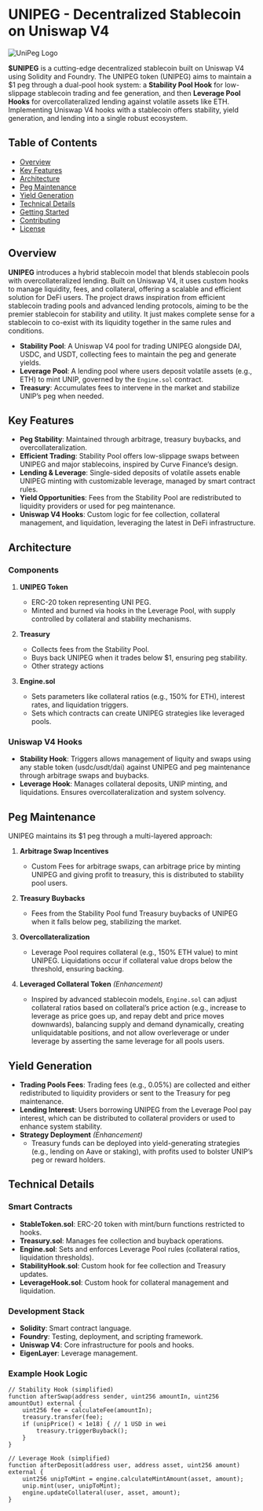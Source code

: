 # UNIPEG - Decentralized Stablecoin on Uniswap V4

![UniPeg Logo](https://via.placeholder.com/150) <!-- Replace with actual logo URL -->

**$UNIPEG** is a cutting-edge decentralized stablecoin built on Uniswap V4 using Solidity and Foundry. The UNIPEG token (UNIPEG) aims to maintain a $1 peg through a dual-pool hook system: a **Stability Pool Hook** for low-slippage stablecoin trading and fee generation, and then **Leverage Pool Hooks** for overcollateralized lending against volatile assets like ETH.  
Implementing Uniswap V4 hooks with a stablecoin offers stability, yield generation, and lending into a single robust ecosystem.

## Table of Contents
- [Overview](#overview)
- [Key Features](#key-features)
- [Architecture](#architecture)
- [Peg Maintenance](#peg-maintenance)
- [Yield Generation](#yield-generation)
- [Technical Details](#technical-details)
- [Getting Started](#getting-started)
- [Contributing](#contributing)
- [License](#license)

## Overview

**UNIPEG** introduces a hybrid stablecoin model that blends stablecoin pools with overcollateralized lending. Built on Uniswap V4, it uses custom hooks to manage liquidity, fees, and collateral, offering a scalable and efficient solution for DeFi users. The project draws inspiration from efficient stablecoin trading pools and advanced lending protocols, aiming to be the premier stablecoin for stability and utility. It just makes complete sense for a stablecoin to co-exist with its liquidity together in the same rules and conditions.

- **Stability Pool**: A Uniswap V4 pool for trading UNIPEG alongside DAI, USDC, and USDT, collecting fees to maintain the peg and generate yields.
- **Leverage Pool**: A lending pool where users deposit volatile assets (e.g., ETH) to mint UNIP, governed by the `Engine.sol` contract.
- **Treasury**: Accumulates fees to intervene in the market and stabilize UNIP’s peg when needed.

## Key Features

- **Peg Stability**: Maintained through arbitrage, treasury buybacks, and overcollateralization.
- **Efficient Trading**: Stability Pool offers low-slippage swaps between UNIPEG and major stablecoins, inspired by Curve Finance’s design.
- **Lending & Leverage**: Single-sided deposits of volatile assets enable UNIPEG minting with customizable leverage, managed by smart contract rules.
- **Yield Opportunities**: Fees from the Stability Pool are redistributed to liquidity providers or used for peg maintenance.
- **Uniswap V4 Hooks**: Custom logic for fee collection, collateral management, and liquidation, leveraging the latest in DeFi infrastructure.

## Architecture

### Components

1. **UNIPEG Token**  
   - ERC-20 token representing UNI PEG.
   - Minted and burned via hooks in the Leverage Pool, with supply controlled by collateral and stability mechanisms.

2. **Treasury**  
   - Collects fees from the Stability Pool.
   - Buys back UNIPEG when it trades below $1, ensuring peg stability.
   - Other strategy actions

3. **Engine.sol**  
   - Sets parameters like collateral ratios (e.g., 150% for ETH), interest rates, and liquidation triggers.
   - Sets which contracts can create UNIPEG strategies like leveraged pools.

### Uniswap V4 Hooks
- **Stability Hook**: Triggers allows management of liquity and swaps using any stable token (usdc/usdt/dai) against UNIPEG and peg maintenance through arbitrage swaps and buybacks.
- **Leverage Hook**: Manages collateral deposits, UNIP minting, and liquidations. Ensures overcollateralization and system solvency.

## Peg Maintenance

UNIPEG maintains its $1 peg through a multi-layered approach:

1. **Arbitrage Swap Incentives**  
   - Custom Fees for arbitrage swaps, can arbitrage price by minting UNIPEG and giving profit to treasury, this is distributed to stability pool users.
     
2. **Treasury Buybacks**  
   - Fees from the Stability Pool fund Treasury buybacks of UNIPEG when it falls below peg, stabilizing the market.
3. **Overcollateralization**  
   - Leverage Pool requires collateral (e.g., 150% ETH value) to mint UNIPEG. Liquidations occur if collateral value drops below the threshold, ensuring backing.

4. **Leveraged Collateral Token** *(Enhancement)*  
   - Inspired by advanced stablecoin models, `Engine.sol` can adjust collateral ratios based on collateral’s price action (e.g., increase to leverage as price goes up, and repay debt and price moves downwards), balancing supply and demand dynamically, creating unliquidatable positions, and not allow overleverage or under leverage by asserting the same leverage for all pools users.

## Yield Generation

- **Trading Pools Fees**: Trading fees (e.g., 0.05%) are collected and either redistributed to liquidity providers or sent to the Treasury for peg maintenance.
- **Lending Interest**: Users borrowing UNIPEG from the Leverage Pool pay interest, which can be distributed to collateral providers or used to enhance system stability.
- **Strategy Deployment** *(Enhancement)*  
   - Treasury funds can be deployed into yield-generating strategies (e.g., lending on Aave or staking), with profits used to bolster UNIP’s peg or reward holders.

## Technical Details

### Smart Contracts
- **StableToken.sol**: ERC-20 token with mint/burn functions restricted to hooks.
- **Treasury.sol**: Manages fee collection and buyback operations.
- **Engine.sol**: Sets and enforces Leverage Pool rules (collateral ratios, liquidation thresholds).
- **StabilityHook.sol**: Custom hook for fee collection and Treasury updates.
- **LeverageHook.sol**: Custom hook for collateral management and liquidation.

### Development Stack
- **Solidity**: Smart contract language.
- **Foundry**: Testing, deployment, and scripting framework.
- **Uniswap V4**: Core infrastructure for pools and hooks.
- **EigenLayer**: Leverage management.

### Example Hook Logic
```solidity
// Stability Hook (simplified)
function afterSwap(address sender, uint256 amountIn, uint256 amountOut) external {
    uint256 fee = calculateFee(amountIn);
    treasury.transfer(fee);
    if (unipPrice() < 1e18) { // 1 USD in wei
        treasury.triggerBuyback();
    }
}

// Leverage Hook (simplified)
function afterDeposit(address user, address asset, uint256 amount) external {
    uint256 unipToMint = engine.calculateMintAmount(asset, amount);
    unip.mint(user, unipToMint);
    engine.updateCollateral(user, asset, amount);
}

